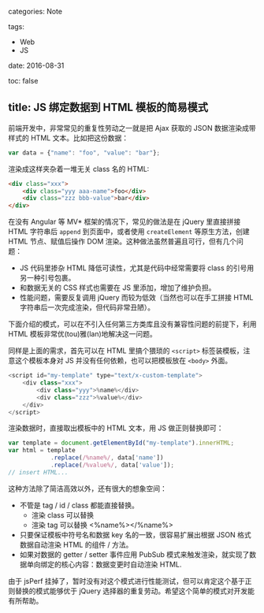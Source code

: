 categories: Note

tags:

- Web
- JS

date:  2016-08-31

toc: false

title: JS 绑定数据到 HTML 模板的简易模式
---

前端开发中，非常常见的重复性劳动之一就是把 Ajax 获取的 JSON 数据渲染成带样式的 HTML 文本<!--more-->。比如把这份数据：

``` js
var data = {"name": "foo", "value": "bar"};
```

渲染成这样夹杂着一堆无关 class 名的 HTML:

``` html
<div class="xxx">
    <div class="yyy aaa-name">foo</div>
    <div class="zzz bbb-value">bar</div>
</div>
```

在没有 Angular 等 MV* 框架的情况下，常见的做法是在 jQuery 里直接拼接 HTML 字符串后 `append` 到页面中，或者使用 `createElement` 等原生方法，创建 HTML 节点、赋值后操作 DOM 渲染。这种做法虽然普遍且可行，但有几个问题：

* JS 代码里掺杂 HTML 降低可读性，尤其是代码中经常需要将 class 的引号用另一种引号包裹。
* 和数据无关的 CSS 样式也需要在 JS 里添加，增加了维护负担。
* 性能问题，需要反复调用 jQuery 而较为低效（当然也可以在手工拼接 HTML 字符串后一次完成渲染，但代码非常丑陋）。

下面介绍的模式，可以在不引入任何第三方类库且没有兼容性问题的前提下，利用 HTML 模板非常优(tou)雅(lan)地解决这一问题。

同样是上面的需求，首先可以在 HTML 里搞个猥琐的 `<script>` 标签装模板，注意这个模板本身对 JS 并没有任何依赖，也可以把模板放在 `<body>` 外面。

``` js
<script id="my-template" type="text/x-custom-template">
    <div class="xxx">
        <div class="yyy">%name%</div>
        <div class="zzz">%value%</div>
    </div>
</script>
```

渲染数据时，直接取出模板中的 HTML 文本，用 JS 做正则替换即可：

``` js
var template = document.getElementById("my-template").innerHTML;
var html = template
            .replace(/%name%/, data['name'])
            .replace(/%value%/, data['value']);
// insert HTML...
```

这种方法除了简洁高效以外，还有很大的想象空间：

* 不管是 tag / id / class 都能直接替换。
    * 渲染 class 可以替换 <div class="xxx-%name%">
    * 渲染 tag 可以替换 <%name%></%name%>
* 只要保证模板中符号名和数据 key 名的一致，很容易扩展出根据 JSON 格式数据自动渲染 HTML 的组件 / 方法。
* 如果对数据的 getter / setter 事件应用 PubSub 模式来触发渲染，就实现了数据单向绑定的核心内容：数据变更时自动渲染 HTML.

由于 jsPerf 挂掉了，暂时没有对这个模式进行性能测试，但可以肯定这个基于正则替换的模式能够优于 jQuery 选择器的重复劳动。希望这个简单的模式对开发能有所帮助。

